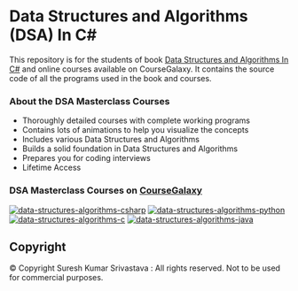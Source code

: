 # Data Structures and Algorithms (DSA) In C#

This  repository is for the students of book [Data Structures and Algorithms In C#](http://coursegalaxy.com/) and online courses available on CourseGalaxy. It contains the source code of all the programs used in the book and courses.

### About the DSA Masterclass Courses
 * Thoroughly detailed courses with complete working programs
 * Contains lots of animations to help you visualize the concepts
 * Includes various Data Structures and Algorithms 
 * Builds a solid foundation in Data Structures and Algorithms
 * Prepares you for coding interviews
 * Lifetime Access

### DSA Masterclass Courses on [CourseGalaxy](http://coursegalaxy.com/)

[![data-structures-algorithms-csharp](https://user-images.githubusercontent.com/96913690/200234905-67b85dfd-20c4-4f4b-afd2-e10d3568fff8.jpg)](https://coursegalaxy.usefedora.com/p/data-structures-algorithms-csharp?coupon_code=GITHUB75PER)
[![data-structures-algorithms-python](https://user-images.githubusercontent.com/96913690/200234827-86aec10a-bfab-4371-91fc-e2be855ff1ff.jpg)](https://coursegalaxy.usefedora.com/p/data-structures-algorithms-python?coupon_code=GITHUB75PER)
[![data-structures-algorithms-c](https://user-images.githubusercontent.com/96913690/200234592-25d33957-0e9e-4cc0-b324-2a73325aca85.jpg)](https://coursegalaxy.usefedora.com/p/data-structures-algorithms-c?coupon_code=GITHUB75PER)
[![data-structures-algorithms-java](https://user-images.githubusercontent.com/96913690/200234744-14a5ed97-085f-44f3-9298-979c2053c580.jpg)](https://coursegalaxy.usefedora.com/p/data-structures-algorithms-java?coupon_code=GITHUB75PER)

## Copyright
© Copyright Suresh Kumar Srivastava : All rights reserved.
Not to be used for commercial purposes.
